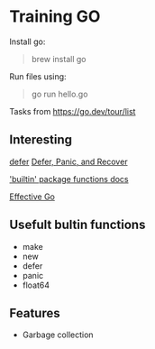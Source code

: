 # Training GO
Install go:
> brew install go

Run files using:
>go run hello.go

Tasks from https://go.dev/tour/list 

## Interesting

[defer](./24-defer.go)
[Defer, Panic, and Recover](https://go.dev/blog/defer-panic-and-recover)

['builtin' package functions docs](https://pkg.go.dev/builtin)

[Effective Go](https://go.dev/doc/effective_go)

## Usefult bultin functions

- make
- new
- defer
- panic
- float64

## Features

- Garbage collection

